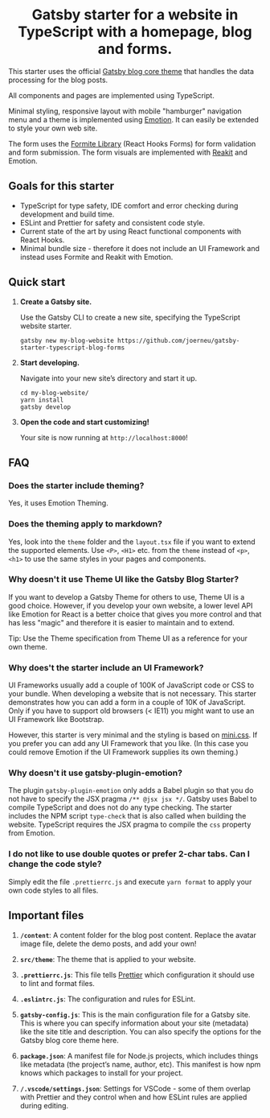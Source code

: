 <h1 align="center">
  Gatsby starter for a website in TypeScript with a homepage, blog and forms.
</h1>

This starter uses the official [Gatsby blog core theme](https://www.npmjs.com/package/gatsby-theme-blog-core) that handles the data processing for the blog posts.

All components and pages are implemented using TypeScript.

Minimal styling, responsive layout with mobile "hamburger" navigation menu and a theme is implemented using [Emotion](https://www.emotion.sh). It can easily be extended to style your own web site.

The form uses the [Formite Library](https://www.formite.org) (React Hooks Forms) for form validation and form submission. The form visuals are implemented with [Reakit](https://reakit.io/) and Emotion.

## Goals for this starter

- TypeScript for type safety, IDE comfort and error checking during development and build time.
- ESLint and Prettier for safety and consistent code style.
- Current state of the art by using React functional components with React Hooks.
- Minimal bundle size - therefore it does not include an UI Framework and instead uses Formite and Reakit with Emotion.

## Quick start

1.  **Create a Gatsby site.**

    Use the Gatsby CLI to create a new site, specifying the TypeScript website starter.

    ```shell
    gatsby new my-blog-website https://github.com/joerneu/gatsby-starter-typescript-blog-forms
    ```

2.  **Start developing.**

    Navigate into your new site’s directory and start it up.

    ```shell
    cd my-blog-website/
    yarn install
    gatsby develop
    ```

3.  **Open the code and start customizing!**

    Your site is now running at `http://localhost:8000`!

## FAQ

### Does the starter include theming?

Yes, it uses Emotion Theming.

### Does the theming apply to markdown?

Yes, look into the `theme` folder and the `layout.tsx` file if you want to extend the supported elements. Use `<P>`, `<H1>` etc. from the `theme` instead of `<p>`, `<h1>` to use the same styles in your pages and components.

### Why doesn't it use Theme UI like the Gatsby Blog Starter?

If you want to develop a Gatsby Theme for others to use, Theme UI is a good choice. However, if you develop your own website, a lower level API like Emotion for React is a better choice that gives you more control and that has less "magic" and therefore it is easier to maintain and to extend.

Tip: Use the Theme specification from Theme UI as a reference for your own theme.

### Why does't the starter include an UI Framework?

UI Frameworks usually add a couple of 100K of JavaScript code or CSS to your bundle. When developing a website that is not necessary. This starter demonstrates how you can add a form in a couple of 10K of JavaScript. Only if you have to support old browsers (< IE11) you might want to use an UI Framework like Bootstrap.

However, this starter is very minimal and the styling is based on [mini.css](https://minicss.org). If you prefer you can add any UI Framework that you like. (In this case you could remove Emotion if the UI Framework supplies its own theming.)

### Why doesn't it use gatsby-plugin-emotion?

The plugin `gatsby-plugin-emotion` only adds a Babel plugin so that you do not have to specify the JSX pragma `/** @jsx jsx */`. Gatsby uses Babel to compile TypeScript and does not do any type checking. The starter includes the NPM script `type-check` that is also called when building the website. TypeScript requires the JSX pragma to compile the `css` property from Emotion.

### I do not like to use double quotes or prefer 2-char tabs. Can I change the code style?

Simply edit the file `.prettierrc.js` and execute `yarn format` to apply your own code styles to all files.

## Important files

1.  **`/content`**: A content folder for the blog post content. Replace the avatar image file, delete the demo posts, and add your own!

2.  **`src/theme`**: The theme that is applied to your website.

3.  **`.prettierrc.js`**: This file tells [Prettier](https://prettier.io/) which configuration it should use to lint and format files.

4.  **`.eslintrc.js`**: The configuration and rules for ESLint.

5.  **`gatsby-config.js`**: This is the main configuration file for a Gatsby site. This is where you can specify information about your site (metadata) like the site title and description. You can also specify the options for the Gatsby blog core theme here.

6.  **`package.json`**: A manifest file for Node.js projects, which includes things like metadata (the project’s name, author, etc). This manifest is how npm knows which packages to install for your project.

7.  **`/.vscode/settings.json`**: Settings for VSCode - some of them overlap with Prettier and they control when and how ESLint rules are applied during editing.
